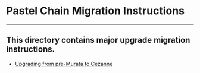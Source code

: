 # Pastel Chain Migration Instructions

---

## This directory contains major upgrade migration instructions.

* [Upgrading from pre-Murata to Cezanne](https://github.com/pastelnetwork/pastel-chain-releases/blob/master/migrations/pastel-cezanne-v1.1.1.md)
